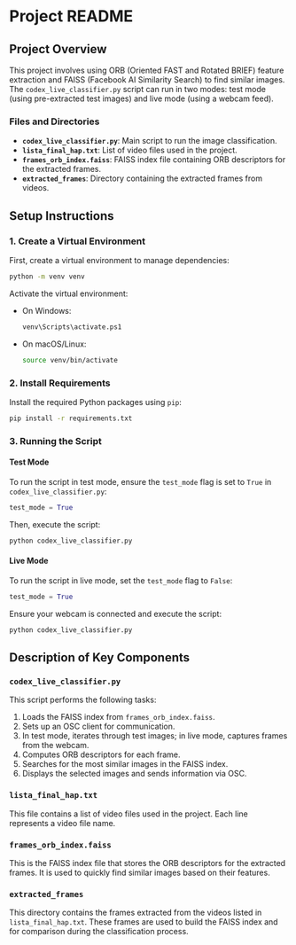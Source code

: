 # Project README

## Project Overview

This project involves using ORB (Oriented FAST and Rotated BRIEF) feature extraction and FAISS (Facebook AI Similarity Search) to find similar images. The `codex_live_classifier.py` script can run in two modes: test mode (using pre-extracted test images) and live mode (using a webcam feed).

### Files and Directories

- **`codex_live_classifier.py`**: Main script to run the image classification.
- **`lista_final_hap.txt`**: List of video files used in the project.
- **`frames_orb_index.faiss`**: FAISS index file containing ORB descriptors for the extracted frames.
- **`extracted_frames`**: Directory containing the extracted frames from videos.

## Setup Instructions

### 1. Create a Virtual Environment

First, create a virtual environment to manage dependencies:

```bash
python -m venv venv
```

Activate the virtual environment:

- On Windows:
  ```bash
  venv\Scripts\activate.ps1
  ```
- On macOS/Linux:
  ```bash
  source venv/bin/activate
  ```

### 2. Install Requirements

Install the required Python packages using `pip`:

```bash
pip install -r requirements.txt
```

### 3. Running the Script

#### Test Mode

To run the script in test mode, ensure the `test_mode` flag is set to `True` in `codex_live_classifier.py`:


```18:18:codex_live_classifier.py
test_mode = True
```


Then, execute the script:

```bash
python codex_live_classifier.py
```

#### Live Mode

To run the script in live mode, set the `test_mode` flag to `False`:


```18:18:codex_live_classifier.py
test_mode = True
```


Ensure your webcam is connected and execute the script:

```bash
python codex_live_classifier.py
```

## Description of Key Components

### `codex_live_classifier.py`

This script performs the following tasks:

1. Loads the FAISS index from `frames_orb_index.faiss`.
2. Sets up an OSC client for communication.
3. In test mode, iterates through test images; in live mode, captures frames from the webcam.
4. Computes ORB descriptors for each frame.
5. Searches for the most similar images in the FAISS index.
6. Displays the selected images and sends information via OSC.

### `lista_final_hap.txt`

This file contains a list of video files used in the project. Each line represents a video file name.

### `frames_orb_index.faiss`

This is the FAISS index file that stores the ORB descriptors for the extracted frames. It is used to quickly find similar images based on their features.

### `extracted_frames`

This directory contains the frames extracted from the videos listed in `lista_final_hap.txt`. These frames are used to build the FAISS index and for comparison during the classification process.

